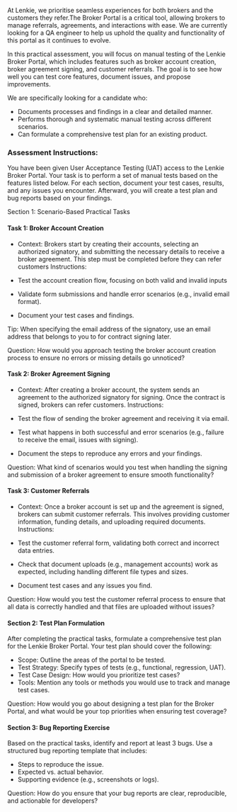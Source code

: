 
At Lenkie, we prioritise seamless experiences for both brokers and the customers they refer.The Broker Portal is a critical tool, allowing brokers to manage referrals, agreements, and interactions with ease. We are currently looking for a QA engineer to help us uphold the quality and functionality of this portal as it continues to evolve.

In this practical assessment, you will focus on manual testing of the Lenkie Broker Portal, which includes features such as broker account creation, broker agreement signing, and customer referrals. The goal is to see how well you can test core features, document issues, and propose improvements.

We are specifically looking for a candidate who:

- Documents processes and findings in a clear and detailed manner.
- Performs thorough and systematic manual testing across different scenarios.
- Can formulate a comprehensive test plan for an existing product.

### Assessment Instructions:

You have been given User Acceptance Testing (UAT) access to the Lenkie Broker Portal. Your task is to perform a set of manual tests based on the features listed below. For each section, document your test cases, results, and any issues you encounter. Afterward, you will create a test plan and bug reports based on your findings.

Section 1: Scenario-Based Practical Tasks

#### Task 1: Broker Account Creation

- Context: Brokers start by creating their accounts, selecting an authorized signatory, and submitting the necessary details to receive a broker agreement. This step must be completed before they can refer customers
Instructions:

- Test the account creation flow, focusing on both valid and invalid inputs
- Validate form submissions and handle error scenarios (e.g., invalid email format).
- Document your test cases and findings.

Tip: When specifying the email address of the signatory, use an email address that belongs to you to for contract signing later.

Question: How would you approach testing the broker account creation process to ensure no errors or missing details go unnoticed?

#### Task 2: Broker Agreement Signing

- Context: After creating a broker account, the system sends an agreement to the authorized signatory for signing. Once the contract is signed, brokers can refer customers.
Instructions:

- Test the flow of sending the broker agreement and receiving it via email.
- Test what happens in both successful and error scenarios (e.g., failure to receive the email, issues with signing).
- Document the steps to reproduce any errors and your findings.

Question: What kind of scenarios would you test when handling the signing and submission of a broker agreement to ensure smooth functionality?

#### Task 3: Customer Referrals

- Context: Once a broker account is set up and the agreement is signed, brokers can submit customer referrals. This involves providing customer information, funding details, and uploading required documents.
Instructions:

- Test the customer referral form, validating both correct and incorrect data entries.
- Check that document uploads (e.g., management accounts) work as expected, including handling different file types and sizes.
- Document test cases and any issues you find.

Question: How would you test the customer referral process to ensure that all data is correctly handled and that files are uploaded without issues?

#### Section 2: Test Plan Formulation

After completing the practical tasks, formulate a comprehensive test plan for the Lenkie Broker Portal. Your test plan should cover the following:

- Scope: Outline the areas of the portal to be tested.
- Test Strategy: Specify types of tests (e.g., functional, regression, UAT).
- Test Case Design: How would you prioritize test cases?
- Tools: Mention any tools or methods you would use to track and manage test cases.

Question: How would you go about designing a test plan for the Broker Portal, and what would be your top priorities when ensuring test coverage?

#### Section 3: Bug Reporting Exercise

Based on the practical tasks, identify and report at least 3 bugs. Use a structured bug reporting template that includes:

- Steps to reproduce the issue.
- Expected vs. actual behavior.
- Supporting evidence (e.g., screenshots or logs).

Question: How do you ensure that your bug reports are clear, reproducible, and actionable for developers?
